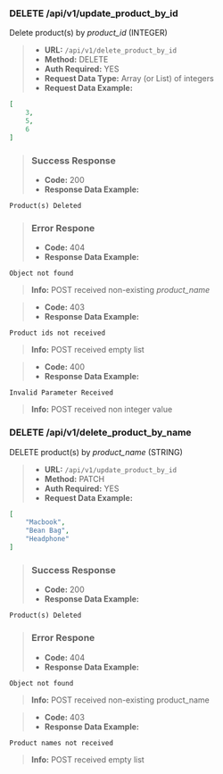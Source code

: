 ### DELETE /api/v1/update_product_by_id  

Delete product(s) by *product_id* (INTEGER)

> - **URL:** `/api/v1/delete_product_by_id`
> - **Method:** DELETE
> - **Auth Required:** YES
> - **Request Data Type:** Array (or List) of integers
> - **Request Data Example:**
```json
[
    3,
    5,
    6
]
```
> ### Success Response
> - **Code:** 200
> - **Response Data Example:** 
```
Product(s) Deleted
```
> ### Error Respone
> - **Code:** 404
> - **Response Data Example:**
```
Object not found
```
> **Info:** POST received non-existing *product_name*

> - **Code:** 403
> - **Response Data Example:**
```
Product ids not received
```
> **Info:** POST received empty list

> - **Code:** 400
> - **Response Data Example:**
```
Invalid Parameter Received
```
> **Info:** POST received non integer value

### DELETE /api/v1/delete_product_by_name  

DELETE product(s) by *product_name* (STRING)

> - **URL:** `/api/v1/update_product_by_id`
>- **Method:** PATCH
> - **Auth Required:** YES
> - **Request Data Example:**
```json
[
    "Macbook",
    "Bean Bag",
    "Headphone"
]
```
> ### Success Response
> - **Code:** 200
> - **Response Data Example:** 
```
Product(s) Deleted
```
> ### Error Respone
> - **Code:** 404
> - **Response Data Example:**
```
Object not found
```
> **Info:** POST received non-existing product_name

> - **Code:** 403
> - **Response Data Example:**
```
Product names not received
```
> **Info:** POST received empty list



